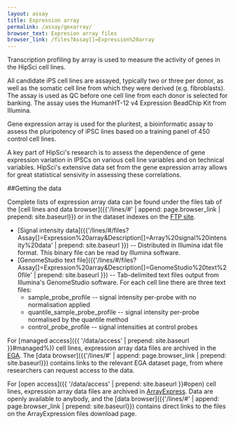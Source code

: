 ```yaml
---
layout: assay
title: Expression array
permalink: /assay/gexarray/
browser_text: Expresion array files
browser_link: /files?Assay[]=Expression%20array
---
```


Transcription profiling by array is used to measure the activity of genes in
the HipSci cell lines.

All candidate iPS cell lines are assayed, typically two or three per donor, as well as the
somatic cell line from which they were derived (e.g. fibroblasts). The assay is used
as QC before one cell line from each donor is selected for banking. The assay uses the
HumanHT-12 v4 Expression BeadChip Kit from Illumina.

Gene expression array is used for the pluritest, a bioinformatic assay to assess
the pluripotency of iPSC lines based on a training panel of 450 control cell lines.

A key part of HipSci's research is to assess the dependence of gene expression variation in 
IPSCs on various cell line variables and on technical variables. HipSci's extensive data set
from the gene expression array allows for great statistical sensivity in assessing these correlations.

##Getting the data

Complete lists of expression array data can be found under the files tab of
the [cell lines and data browser]({{'/lines/#' | append: page.browser_link | prepend: site.baseurl}})
or in the dataset indexes on the [FTP site](ftp://ftp.hipsci.ebi.ac.uk/vol1/ftp/archive_datasets/).

* [Signal intensity data]({{'/lines/#/files?Assay[]=Expression%20array&Description[]=Array%20signal%20intensity%20data' | prepend: site.baseurl }})
-- Distributed in Illumina idat file format. This binary file can be read by Illumina software.
* [GenomeStudio text file]({{'/lines/#/files?Assay[]=Expression%20array&Description[]=GenomeStudio%20text%20file' | prepend: site.baseurl }})
-- Tab-delimited text files output from Illumina's GenomeStudio software. For each cell line there are 
three text files:
    * sample_probe_profile -- signal intensity per-probe with no normalisation applied
    * quantile_sample_probe_profile -- signal intensity per-probe normalised by the quantile method
    * control_probe_profile -- signal intensities at control probes

For [managed access]({{ '/data/access' | prepend: site.baseurl }}#managed%}) cell lines, expression array data
files are archived in the [EGA](https://www.ebi.ac.uk/ega/). The
[data browser]({{'/lines/#' | append: page.browser_link | prepend: site.baseurl}}) contains
links to the relevant EGA dataset page, from where researchers can request access to the data.

For [open access]({{ '/data/access' | prepend: site.baseurl }}#open) cell lines, expression array data files
are archived in [ArrayExpress](https://www.ebi.ac.uk/arrayexpress/). Data are openly available
to anybody, and the [data browser]({{'/lines/#' | append: page.browser_link | prepend: site.baseurl}})
contains direct links to the files on the ArrayExpression files download page.
